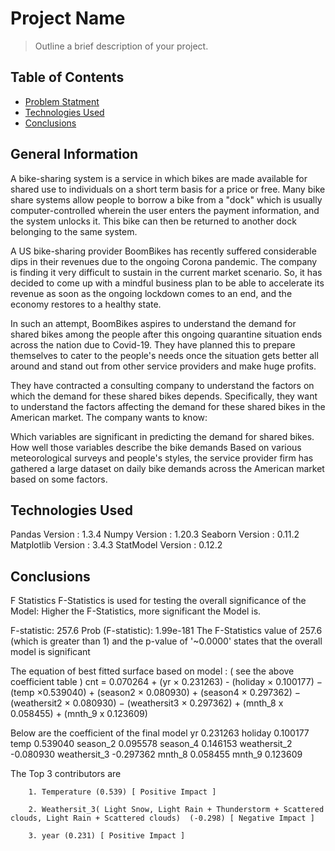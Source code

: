 # Project Name
> Outline a brief description of your project.


## Table of Contents
* [Problem Statment ](#problem-statment)
* [Technologies Used](#technologies-used)
* [Conclusions](#conclusions)

<!-- You can include any other section that is pertinent to your problem -->

## General Information
A bike-sharing system is a service in which bikes are made available for shared use to individuals on a short term basis for a price or free. Many bike share systems allow people to borrow a bike from a "dock" which is usually computer-controlled wherein the user enters the payment information, and the system unlocks it. This bike can then be returned to another dock belonging to the same system.


A US bike-sharing provider BoomBikes has recently suffered considerable dips in their revenues due to the ongoing Corona pandemic. The company is finding it very difficult to sustain in the current market scenario. So, it has decided to come up with a mindful business plan to be able to accelerate its revenue as soon as the ongoing lockdown comes to an end, and the economy restores to a healthy state. 


In such an attempt, BoomBikes aspires to understand the demand for shared bikes among the people after this ongoing quarantine situation ends across the nation due to Covid-19. They have planned this to prepare themselves to cater to the people's needs once the situation gets better all around and stand out from other service providers and make huge profits.


They have contracted a consulting company to understand the factors on which the demand for these shared bikes depends. Specifically, they want to understand the factors affecting the demand for these shared bikes in the American market. The company wants to know:

Which variables are significant in predicting the demand for shared bikes.
How well those variables describe the bike demands
Based on various meteorological surveys and people's styles, the service provider firm has gathered a large dataset on daily bike demands across the American market based on some factors. 




## Technologies Used
Pandas Version : 1.3.4
Numpy  Version : 1.20.3
Seaborn Version : 0.11.2
Matplotlib Version : 3.4.3
StatModel Version : 0.12.2


<!-- You don't have to answer all the questions - just the ones relevant to your project. -->

## Conclusions
F Statistics F-Statistics is used for testing the overall significance of the Model: Higher the F-Statistics, more significant the Model is.

F-statistic: 257.6 Prob (F-statistic): 1.99e-181 The F-Statistics value of 257.6 (which is greater than 1) and the p-value of '~0.0000' states that the overall model is significant

The equation of best fitted surface based on model : ( see the above coefficient table ) cnt = 0.070264 + (yr × 0.231263) - (holiday × 0.100177) − (temp ×0.539040) + (season2 × 0.080930) + (season4 × 0.297362) − (weathersit2 × 0.080930) − (weathersit3 × 0.297362) + (mnth_8 x 0.058455) + (mnth_9 x 0.123609)

Below are the coefficient of the final model
yr              0.231263
holiday         0.100177
temp            0.539040
season_2        0.095578
season_4        0.146153
weathersit_2    -0.080930
weathersit_3    -0.297362
mnth_8          0.058455
mnth_9          0.123609

The Top 3 contributors are 
        
        1. Temperature (0.539) [ Positive Impact ]
        
        2. Weathersit_3( Light Snow, Light Rain + Thunderstorm + Scattered clouds, Light Rain + Scattered clouds)  (-0.298) [ Negative Impact ]
        
        3. year (0.231) [ Positive Impact ]


<!-- You don't have to answer all the questions - just the ones relevant to your project. -->
